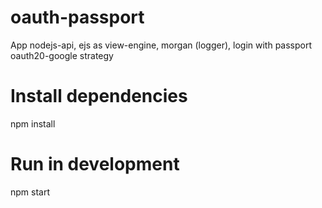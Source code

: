 # oauth-passport
App nodejs-api, ejs as view-engine, morgan (logger), login with passport oauth20-google strategy

# Install dependencies
npm install

# Run in development
npm start


